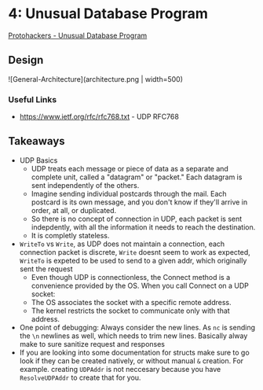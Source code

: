 # 4: Unusual Database Program 
[Protohackers - Unusual Database Program](https://protohackers.com/problem/4)

## Design

![General-Architecture](architecture.png | width=500) 

### Useful Links
- https://www.ietf.org/rfc/rfc768.txt - UDP RFC768

## Takeaways
- UDP Basics
  - UDP treats each message or piece of data as a separate and complete unit, called a "datagram" or "packet." Each datagram is sent independently of the others.
  - Imagine sending individual postcards through the mail. Each postcard is its own message, and you don't know if they'll arrive in order, at all, or duplicated.
  - So there is no concept of connection in UDP, each packet is sent indepdently, with all the information it needs to reach the destination.
  - It is completly stateless.
- `WriteTo` vs `Write`, as UDP does not maintain a connection, each connection packet is discrete, `Write` doesnt seem to work as expected, `WriteTo` is expeted to be used to send to a given addr, which originally sent the request
    - Even though UDP is connectionless, the Connect method is a convenience provided by the OS. When you call Connect on a UDP socket:
    - The OS associates the socket with a specific remote address.
    - The kernel restricts the socket to communicate only with that address. 
- One point of debugging: Always consider the new lines. As `nc` is sending the `\n` newlines as well, which needs to trim new lines. Basically alway make to sure sanitize request and responses
- If you are looking into some documentation for structs make sure to go look if they can be created natively, or without manual `&` creation. For example. creating `UDPAddr` is not neccesary because you have `ResolveUDPAddr` to create that for you. 

